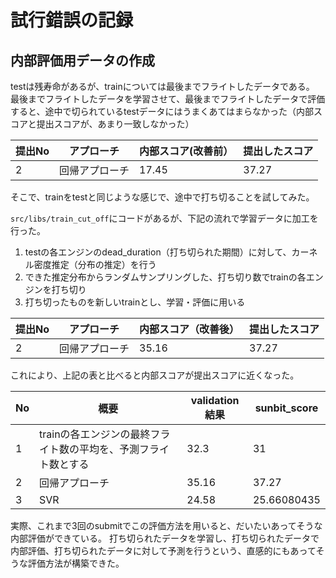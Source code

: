 # 試行錯誤の記録

## 内部評価用データの作成
testは残寿命があるが、trainについては最後までフライトしたデータである。
最後までフライトしたデータを学習させて、最後までフライトしたデータで評価すると、途中で切られているtestデータにはうまくあてはまらなかった（内部スコアと提出スコアが、あまり一致しなかった）

提出No|アプローチ|内部スコア(改善前）|提出したスコア
-|-|-|-
2|回帰アプローチ|17.45|37.27

そこで、trainをtestと同じような感じで、途中で打ち切ることを試してみた。

`src/libs/train_cut_off`にコードがあるが、下記の流れで学習データに加工を行った。
1. testの各エンジンのdead_duration（打ち切られた期間）に対して、カーネル密度推定（分布の推定）を行う
1. できた推定分布からランダムサンプリングした、打ち切り数でtrainの各エンジンを打ち切り
1. 打ち切ったものを新しいtrainとし、学習・評価に用いる

提出No|アプローチ|内部スコア（改善後）|提出したスコア
-|-|-|-
2|回帰アプローチ|35.16|37.27

これにより、上記の表と比べると内部スコアが提出スコアに近くなった。


No|概要|validation結果|sunbit_score
-|-|-|-
1|trainの各エンジンの最終フライト数の平均を、予測フライト数とする|32.3|31
2|回帰アプローチ|35.16|37.27
3|SVR|24.58|25.66080435

実際、これまで3回のsubmitでこの評価方法を用いると、だいたいあってそうな内部評価ができている。
打ち切られたデータを学習し、打ち切られたデータで内部評価、打ち切られたデータに対して予測を行うという、直感的にもあってそうな評価方法が構築できた。